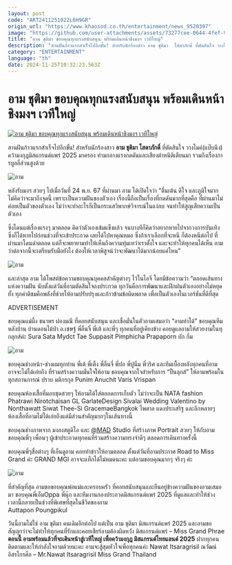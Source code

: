 ```yaml
---
layout: post
code: "ART2411251022L6H9GR"
origin_url: "https://www.khaosod.co.th/entertainment/news_9520397"
image: "https://github.com/user-attachments/assets/73277cee-0644-4fef-944a-ba0f42368ea6"
title: "อาม ชุติมา ขอบคุณทุกแรงสนับสนุน พร้อมเดินหน้าชิงมงฯ เวทีใหญ่"
description: "สานฝันก้าวแรกสำเร็จไปอีกขั้น! สำหรับนักร้องสาว อาม ชุติมา  โสดาภักดิ์ ที่ตัดสินใจ วางไมค์(แป๊บนึง) คว้ามงกุฎมิสแกรนด์แพร่ 2025 มาครอง"
category: "ENTERTAINMENT"
language: "th"
date: 2024-11-25T10:32:23.563Z
---
```


# อาม ชุติมา ขอบคุณทุกแรงสนับสนุน พร้อมเดินหน้าชิงมงฯ เวทีใหญ่

[![อาม ชุติมา ขอบคุณทุกแรงสนับสนุน พร้อมเดินหน้าชิงมงฯ เวทีใหญ่](https://www.khaosod.co.th/wpapp/uploads/2024/11/arm251167-3.jpg "อาม ชุติมา ขอบคุณทุกแรงสนับสนุน พร้อมเดินหน้าชิงมงฯ เวทีใหญ่")](https://www.khaosod.co.th/wpapp/uploads/2024/11/arm251167-3.jpg)

สานฝันก้าวแรกสำเร็จไปอีกขั้น! สำหรับนักร้องสาว **อาม ชุติมา โสดาภักดิ์** ที่ตัดสินใจ วางไมค์(แป๊บนึง) คว้ามงกุฎมิสแกรนด์แพร่ 2025 มาครอง ท่ามกลางแรงกดดันและเสียงตำหนิติเตียนมา รวมถึงเรื่องการบูลลี่ส่วนสูงด้วย

![อาม](https://www.khaosod.co.th/wpapp/uploads/2024/11/arm251167-1.jpg)

หลังรับมงฯ สวยๆ ไปเมื่อวันที่ 24 พ.ย. 67 ที่ผ่านมา อาม ได้เปิดใจว่า “ตื่นเต้น ดีใจ และภูมิใจมาก ไม่คิดว่าจะมาถึงจุดนี้ เพราะเป็นความฝันของตัวเอง เรื่องนี้ถือเป็นเรื่องที่กดดันมากที่สุดคือ ที่ผ่านมาไม่ค่อยเป็นตัวของตัวเอง ไม่ว่าจะทำอะไรก็เป็นกระแสวิพากษ์วิจารณ์ในแง่ลบ จนทำให้สูญเสียความเป็นตัวเอง

ซึ่งโดนแต่เรื่องแรงๆ มาตลอด คิดว่าตัวเองเข้มแข็งแล้ว จนบางทีก็คิดว่าอยากหายไปจากวงการบันเทิง ซึ่งก็ได้หายไปก่อนช่วงที่จะเข้าประกวด เลยได้ไปหาคุณหมอ ซึ่งถ้าเราเลือกที่จะหนี ก็ต้องหนีต่อไป ที่ผ่านมาโดนด่าตลอด แต่ก็จะพยายามทำให้เห็นถึงความทุ่มเทว่าเราตั้งใจ และจะทำให้ทุกคนได้เห็น ถามว่าต่อจากนี้จะเตรียมรับมือยังไง ต้องให้เวลาพิสูจน์ว่าจะพัฒนาได้มากน้อยแค่ไหน”

![อาม](https://www.khaosod.co.th/wpapp/uploads/2024/11/arm251167-6.jpg)

และล่าสุด อาม ได้โพสต์ข้อความขอบคุณบุคคลสำคัญต่างๆ ไว้ในไอจี โดยมีข้อความว่า “ตลอดเส้นทางแห่งความฝัน นับตั้งแต่วันที่อามตัดสินใจลงประกวด ทุกวันคือการพัฒนาและฝึกฝนตัวเองอย่างไม่หยุดยั้ง ทุกคำติชมคือพลังที่ช่วยให้อามปรับปรุงและก้าวข้ามข้อผิดพลาด เพื่อเป็นตัวเองในเวอร์ชันที่ดีที่สุด

ADVERTISEMENT

ขอบคุณแม่ผึ้ง ชนาพร ผ่องมณี ที่คอยสนับสนุน และเชื่อมั่นในตัวอามเสมอว่า “อามทำได้” ขอบคุณทีมหลังบ้าน บ้านดอนไม้ป่า อ.เชษฐ์ พี่ลิ้นจี่ พี่เต้ และพี่ๆ ทุกคนที่อยู่เคียงข้าง คอยดูแลอามให้สวยงามในทุกลุกส์ค่ะ Sura Sata Mydct Tae Suppasit Pimphicha Prapaporn บัก กึ่ม

![อาม](https://www.khaosod.co.th/wpapp/uploads/2024/11/arm251167-5.jpg)

ขอบคุณช่างหน้า-ช่างผมทุกท่าน พี่เต้ พี่เติ้ง พี่ลิ้นจี่ พี่ปอ พี่ปูนิ่ม พี่วริศ และทีมเบื้องหลังทุกคนที่อามอาจจะไม่ได้เอ่ยถึง ที่ร่วมสร้างความมั่นใจให้อาม ขอบคุณจากใจสำหรับการ “ปั้นลุกส์” ให้อามพร้อมในทุกสถานการณ์ ปราบ มติกรกุล Punim Anuchit Varis Vrispan

ขอบคุณห้องเสื้อที่มอบชุดสวยๆ ให้อามได้ใส่ตลอดการเก็บตัว ไม่ว่าจะเป็น NATA fashion Phatrawi Nirotchaisan GL GarlateDesign Sivalai Wedding Valentino by Nonthawatt Siwat Thee-Si GracemaeBangkok ไพศาล แดงประเสริฐ และอีกหลายๆ ห้องเสื้อที่อามไม่ได้เอ่ยถึงแต่มีส่วนสำคัญมากๆในเส้นทางนี้

ขอบคุณช่างภาพจาก มงลงสตูดิโอ และ [@MAD](https://www.instagram.com/MAD/) Studio ที่สร้างภาพ Portrait สวยๆ ให้กับอาม  
ขอบคุณพี่ๆ เพื่อนๆ ผู้เข้าประกวดทุกคนที่ร่วมสร้างความทรงจำดีๆ ตลอดการเดินทางครั้งนี้

ขอบคุณพี่ๆสื่อต่างๆ ที่เอ็นดูอาม คอยทำข่าวให้อามตลอด ตั้งแต่วันที่อามประกาศ Road to Miss Grand ค่ะ GRAND MGI อาจจะแท็กได้ไม่หมดนะคะ แต่อามขอบคุณมากๆ จริงๆ ค่ะ

![อาม](https://www.khaosod.co.th/wpapp/uploads/2024/11/arm251167-7.jpg)

ที่สำคัญที่สุด อามขอขอบคุณพ่อแม่และครอบครัว ที่คอยสนับสนุนและยืนอยู่ข้างความฝันของอามเสมอมา ขอบคุณพี่เอ็มOppa พี่นุ๊ก และทีมงานกองประกวดมิสแกรนด์แพร่ 2025 ที่ดูแลและทำให้ช่วงเวลานี้กลายเป็นช่วงที่พิเศษที่สุดในชีวิตของอาม  
Auttapon Poungpikul

วันนี้อามไม่ใช่ อาม ชุติมา คนเดิมอีกต่อไป แต่เป็น อาม ชุติมา มิสแกรนด์แพร่ 2025 และอามขอสัญญาว่าจะไม่ทำให้ทุกคนที่รักและคอยเชียร์อามต้องผิดหวัง มิสแกรนด์แพร่ – Miss Grand Phrae **ตอนนี้ อามพร้อมแล้วที่จะเดินหน้าสู่เวทีใหญ่ เพื่อคว้ามงกุฎ มิสแกรนด์ไทยแลนด์ 2025** ฝากทุกคนติดตามและให้กำลังใจอามด้วยนะคะ อามจะสู้สุดหัวใจเพื่อทุกคนค่ะ Nawat Itsaragrisil ณวัฒน์ อิสรไกรศีล – Mr.Nawat Itsaragrisil Miss Grand Thailand